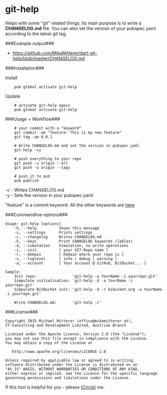 # git-help

Helps with some "git" related things. Its main purpose is to write a <strong>CHANGELOG.md</strong> file.
You can also set the version of your pubspec.yaml according to the latest git tag.
 
###Example output###
* https://github.com/MikeMitterer/dart-git-help/blob/master/CHANGELOG.md

###Installation###

Install
```shell
    pub global activate git-help
```

Update
```shell
    # activate git-help again
    pub global activate git-help
```

###Usage + Workflow###

```shell
    # your commit with a "keyword"
    git commit -am "feature: This is my new feature"
    git tag -am 0.0.1
    
    # Write CHANGELOG.md and set the version in pubspec.yaml
    git-help -cy

    # push everything to your repo
    git push -u origin --all
    git push -u origin --tags   
    
    # push it to pub
    pub publish 
```
-c - Writes CHANGELOG.md<br>
-y - Sets the version in your pubspec.yaml

"feature" is a commit keyword. All the other keywords are [here][keywords]

###Commandline-options###

```shell
Usage: git-help [options]
    -h, --help          Shows this message
    -s, --settings      Prints settings
    -c, --changelog     Writes CHANGELOG.md
    -k, --keys          Print CHANGELOG keywords (lables)
    -d, --simulation    Simulation, no write operations
    -i, --init          [ your GIT-Repo name ]
    -r, --domain        [ Domain where your repo is ]
    -v, --loglevel      [ info | debug | warning ]
    -a, --account       [ Your account @ GitHub, BitBucket... ]

Sample:
    Init repo:                'git-help -a YourName -i yourrepo.git'
    Simpulate initialisation: 'git-help -d -a YourName -i yourrepo.git'
    Simpulate BitBucket init: 'git-help -d -r bibucket.org -a YourName -i yourrepo.git'

    Write CHANGELOG.md:       'git-help -c'
``` 

###License###

    Copyright 2015 Michael Mitterer (office@mikemitterer.at),
    IT-Consulting and Development Limited, Austrian Branch

    Licensed under the Apache License, Version 2.0 (the "License");
    you may not use this file except in compliance with the License.
    You may obtain a copy of the License at

       http://www.apache.org/licenses/LICENSE-2.0

    Unless required by applicable law or agreed to in writing,
    software distributed under the License is distributed on an
    "AS IS" BASIS, WITHOUT WARRANTIES OR CONDITIONS OF ANY KIND,
    either express or implied. See the License for the specific language
    governing permissions and limitations under the License.

If this tool is helpful for you - please [(Circle)](http://gplus.mikemitterer.at/) me.

[keywords]: https://github.com/MikeMitterer/dart-git-help/blob/master/lib/src/LogSection.dart